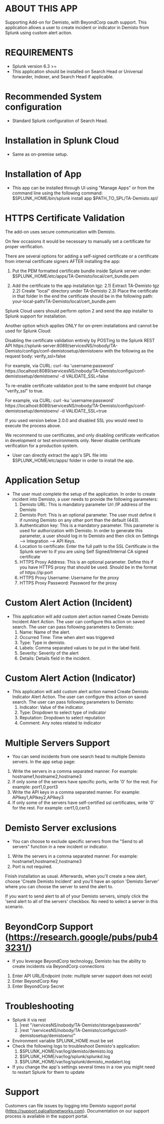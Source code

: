 
# ABOUT THIS APP

Supporting Add-on for Demisto, with BeyondCorp oauth support. This application allows a user to create incident or indicator in Demisto from Splunk using custom alert action.

# REQUIREMENTS

*  Splunk version 6.3 >=
*  This application should be installed on Search Head or Universal forwarder, Indexer, and Search Head if applicable.

# Recommended System configuration
*  Standard Splunk configuration of Search Head.

# Installation in Splunk Cloud
*  Same as on-premise setup.

# Installation of App

*  This app can be installed through UI using "Manage Apps" or from the command line using the following command:
$SPLUNK_HOME/bin/splunk install app $PATH_TO_SPL/TA-Demisto.spl/

# HTTPS Certificate Validation

The add-on uses secure communication with Demisto.

On few occasions it would be necessary to manually set a certificate for proper verification.

There are several options for adding a self-signed certificate or a certificate from internal certificate signers AFTER
installing the app:

1) Put the PEM formatted certificate bundle inside Splunk server under:
$SPLUNK_HOME/etc/apps/TA-Demisto/local/cert_bundle.pem

2) Add the certificate to the app installation tgz:
    2.1) Extract TA-Demisto tgz
    2.2) Create "local" directory under TA-Demisto
    2.3) Place the certificate in that folder
    In the end the certificate should be in the following path:
    your-local-path/TA-Demisto/local/cert_bundle.pem

Splunk Cloud users should perform option 2 and send the app installer to Splunk support for installation.

Another option which applies ONLY for on-prem installations and cannot be used for Splunk Cloud:

Disabling the certificate validation entirely by POSTing to the Splunk REST API
https://splunk-server:8089/servicesNS/nobody/TA-Demisto/configs/conf-demistosetup/demistoenv
with the following as the request body:
verify_ssl=false

For example, via CURL:
curl -ku 'username:password' https://localhost:8089/servicesNS/nobody/TA-Demisto/configs/conf-demistosetup/demistoenv/ -d VALIDATE_SSL=false

To re-enable certificate validation post to the same endpoint but change "verify_ssl" to true.

For example, via CURL:
curl -ku 'username:password' https://localhost:8089/servicesNS/nobody/TA-Demisto/configs/conf-demistosetup/demistoenv/ -d VALIDATE_SSL=true

If you used version below 2.0.0 and disabled SSL you would need to execute the process above.

We recommend to use certificates, and only disabling certificate verification in development
or test environments only. Never disable certificate verification for a production system.

*  User can directly extract the app's SPL file into $SPLUNK_HOME/etc/apps/ folder in order to install the app.

# Application Setup
*  The user must complete the setup of the application. In order to create incident into Demisto, a user needs to provide the following parameters:
    1) Demisto URL: This is mandatory parameter Url /IP address of the Demisto
    2) Demisto Port: This is an optional parameter. The user must define it if running Demisto on any other port than the default (443).
    3) Authentication key: This is a mandatory parameter. This parameter is used for authorization with Demisto. In order to generate this parameter,
      a user should log in to Demisto and then click on Settings --> Integration --> API Keys.
    4) Location to certificate: Enter the full path to the SSL Certificate in the Splunk server to if you are using Self Signed/Internal CA signed certificate
    5) HTTPS Proxy Address: This is an optional parameter. Define this if you have HTTPS proxy that should be used. Should be in the format of https://ip:port
    6) HTTPS Proxy Username: Username for the proxy
    7) HTTPS Proxy Password: Password for the proxy

# Custom Alert Action (Incident)
*  This application will add custom alert action named Create Demisto Incident Alert Action. The user can configure this action on saved search. The user can pass following parameters to Demisto:
    1) Name: Name of the alert.
    2) Occurred Time: Time when alert was triggered
    3) Type: Type in demisto.
    4) Labels: Comma separated values to be put in the label field.
    5) Severity: Severity of the alert
    6) Details: Details field in the incident.

# Custom Alert Action (Indicator)
*  This application will add custom alert action named Create Demisto Indicator Alert Action. The user can configure this action on saved search. The user can pass following parameters to Demisto:
    1) Indicator: Value of the indicator.
    2) Type: Dropdown to select type of indicator
    3) Reputation: Dropdown to select reputation
    4) Comment: Any notes related to indicator

# Multiple Servers Support
*  You can send incidents from one search head to multiple Demisto servers. In the app setup page:
  1) Write the servers in a comma separated manner. For example: hostname1,hostname2,hostname3
  2) If only some of the servers have specific ports, write '0' for the rest. For example: port1,0,port3
  3) Write the API keys in a comma separated manner. For example: APIkey1,APIkey2,APIkey3
  4) If only some of the servers have self-certified ssl certificates, write '0' for the rest. For example: cert1,0,cert3

# Demisto Server exclusions
*  You can choose to exclude specific servers from the "Send to all servers" function in a new incident or indicator.
  1) Write the servers in a comma separated manner. For example: hostname1,hostname2,hostname3
  2) Port is not required.

  Finish installation as usual.
  Afterwards, when you'll create a new alert, choose 'Create Demisto Incident' and you'll have an option 'Demisto Server' where you can choose the server to send the alert to.

  If you want to send alert to all of your Demisto servers, simply click the 'send alert to all of the servers' checkbox. No need to select a server in this scenario.

# BeyondCorp Support (https://research.google/pubs/pub43231/)
*  If you leverage BeyondCorp technology, Demisto has the ability to create incidents via BeyondCorp connections
  1) Enter API URL/Endpoint (note: multiple server support does not exist)
  2) Enter BeyondCorp Key
  3) Enter BeyondCorp Secret

# Troubleshooting
*  Splunk it via rest
    1) |rest "/servicesNS/nobody/TA-Demisto/storage/passwords"
    2) |rest "/servicesNS/nobody/TA-Demisto/configs/conf-demistosetup/demistoenv/"
*  Environment variable SPLUNK_HOME must be set
*  Check the following logs to troubleshoot Demisto's application:
    1) $SPLUNK_HOME/var/log/demisto/demisto.log
    2) $SPLUNK_HOME/var/log/splunk/splunkd.log
    3) $SPLUNK_HOME/var/log/splunk/demisto_modalert.log
*  If you change the app's settings several times in a row you might need to restart Splunk for them to update

# Support
Customers can file issues by logging into Demisto support portal (https://support.paloaltonetworks.com).
Documentation on our support process is available in the support portal. 
